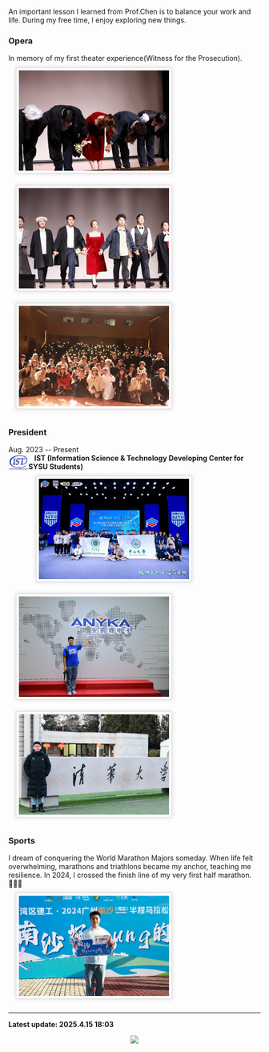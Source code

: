 An important lesson I learned from Prof.Chen is to balance your work and life. During my free time, I enjoy exploring new things.
### Opera
In memory of my first theater experience(Witness for the Prosecution).<br>
 <img src="./static/assets/img/stage.png" style='width:300px;height:200px border-radius:3px; box-shadow:rgba(0,0,0,0.15) 0 0 8px;background:#FBFBFB;border:1px solid #ddd;margin:10px auto;margin-left: 15px;padding:5px;'/>&nbsp;&nbsp;&nbsp;
<img src="./static/assets/img/onstage2.png"  style='width:300px;height:200px border-radius:3px; box-shadow:rgba(0,0,0,0.15) 0 0 8px;background:#FBFBFB;border:1px solid #ddd;margin:10px auto;margin-left: 15px;padding:5px;'/>&nbsp;&nbsp;&nbsp;
<img src="./static/assets/img/onstage1.png" style='width:300px;height:200px border-radius:3px; box-shadow:rgba(0,0,0,0.15) 0 0 8px;background:#FBFBFB;border:1px solid #ddd;margin:10px auto;margin-left: 15px;padding:5px;'/><br>

### President
Aug. 2023 -- Present<br>
<img src="./static/assets/img/istlogo.png"  alt="IST" align='left' width=40 /> $~~$  **IST (Information Science \& Technology Developing Center for SYSU Students)** <br>
 <img src="./static/assets/img/jichuang.png"  style='width:300px;height:200px border-radius:3px; box-shadow:rgba(0,0,0,0.15) 0 0 8px;background:#FBFBFB;border:1px solid #ddd;margin:10px auto;margin-left: 15px;padding:5px;'/>&nbsp;&nbsp;&nbsp; <img src="./static/assets/img/anyka.png"  style='width:300px;height:200px border-radius:3px; box-shadow:rgba(0,0,0,0.15) 0 0 8px;background:#FBFBFB;border:1px solid #ddd;margin:10px auto;margin-left: 15px;padding:5px;'/>&nbsp;&nbsp;&nbsp; <img src="./static/assets/img/meinthu.png"  style='width:300px;height:200px border-radius:3px; box-shadow:rgba(0,0,0,0.15) 0 0 8px;background:#FBFBFB;border:1px solid #ddd;margin:10px auto;margin-left: 15px;padding:5px;'/><br>

### Sports
I dream of conquering the World Marathon Majors someday. When life felt overwhelming, marathons and triathlons became my anchor, teaching me resilience. In 2024, I crossed the finish line of my very first half marathon.🏃‍♂️💪<br>
 <img src="./static/assets/img/running.png"  style='width:300px;height:200px border-radius:3px; box-shadow:rgba(0,0,0,0.15) 0 0 8px;background:#FBFBFB;border:1px solid #ddd;margin:10px auto;margin-left: 15px;padding:5px;'/><br>

---

**Latest update: 2025.4.15 18:03**
<div style="text-align: center">
  <a href="https://clustrmaps.com/site/1c5j5" title="ClustrMaps">
    <img src="//www.clustrmaps.com/map_v2.png?d=31q9BF3ylPNpsV4Pl01FqoyzzL9QvSGaTUFhPWXWEWs&cl=ffffff"/>
  </a>
</div>